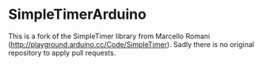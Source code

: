 # SimpleTimerArduino
This is a fork of the SimpleTimer library from Marcello Romani (http://playground.arduino.cc/Code/SimpleTimer). Sadly there is no original repository to apply pull requests.

